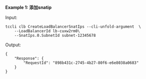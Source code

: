 **Example 1: 添加snatip**



Input: 

```
tccli clb CreateLoadBalancerSnatIps --cli-unfold-argument  \
    --LoadBalancerId lb-cuxw2rm0\
    --SnatIps.0.SubnetId subnet-12345678
```

Output: 
```
{
    "Response": {
        "RequestId": "898b431c-2745-4b27-80f6-e6e8038a0683"
    }
}
```

